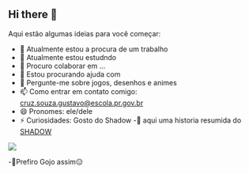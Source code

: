 ## Hi there 👋

Aqui estão algumas ideias para você começar:

- 🔭 Atualmente estou a procura de um trabalho
- 🌱 Atualmente estou estudndo 
- 👯 Procuro colaborar em ...
- 🤔 Estou procurando ajuda com 
- 💬 Pergunte-me sobre jogos, desenhos e animes
- 📫 Como entrar em contato comigo: cruz.souza.gustavo@escola.pr.gov.br
- 😄 Pronomes: ele/dele
- ⚡ Curiosidades: Gosto do Shadow 
-🔴 aqui uma historia resumida do [SHADOW](https://youtu.be/yg7Oxq0V0bw?si=xX2wJT1VQR_V_pLu)


![](https://media1.tenor.com/m/XrBDGNKy2bYAAAAd/gojo-gojo-satoru.gif)

-🔵Prefiro Gojo assim😑
